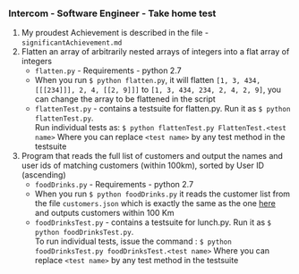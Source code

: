 ### Intercom - Software Engineer - Take home test

1. My proudest Achievement is described in the file - `significantAchievement.md`
2. Flatten an array of arbitrarily nested arrays of integers into a flat array of integers <br>
	+ `flatten.py` - Requirements - python 2.7 
	+ When you run ```$ python flatten.py```, it will flatten `[1, 3, 434, [[[234]]], 2, 4, [[2, 9]]]` to 
`[1, 3, 434, 234, 2, 4, 2, 9]`, you can change the array to be flattened in the script
	+ `flattenTest.py` - contains a testsuite for flatten.py. Run it as `$ python flattenTest.py`.<br> Run individual tests as: `$ python flattenTest.py FlattenTest.<test name>` Where you can replace `<test name>` by any test method in the testsuite
3. Program that reads the full list of customers and output the names and user ids of matching customers (within 100km), sorted by User ID (ascending)
	+ `foodDrinks.py` - Requirements - python 2.7
	+ When you run ```$ python foodDrinks.py``` it reads the customer list from the file `customers.json` which is exactly the same as the one [here](https://gist.github.com/brianw/19896c50afa89ad4dec3) and outputs customers within 100 Km
	+ `foodDrinksTest.py` - contains a testsuite for lunch.py. Run it as `$ python foodDrinksTest.py`.<br> To run individual tests, issue the command : `$ python foodDrinksTest.py foodDrinksTest.<test name>` Where you can replace `<test name>` by any test method in the testsuite

